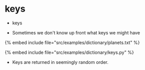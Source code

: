 # keys

* keys

* Sometimes we don't know up front what keys we might have

{% embed include file="src/examples/dictionary/planets.txt" %}

{% embed include file="src/examples/dictionary/keys.py" %}

* Keys are returned in seemingly random order.




